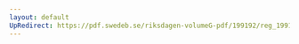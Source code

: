 ```yaml
---
layout: default
UpRedirect: https://pdf.swedeb.se/riksdagen-volumeG-pdf/199192/reg_199192/reg_199192_1075.pdf
---
```

